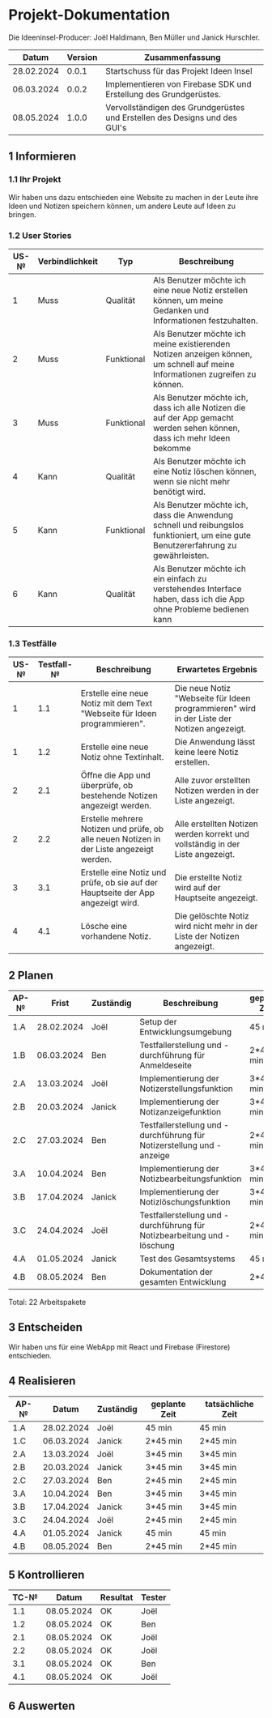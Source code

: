 # Projekt-Dokumentation


Die Ideeninsel-Producer: Joël Haldimann, Ben Müller und Janick Hurschler.

 | Datum | Version | Zusammenfassung                                              |
| ----- | ------- | ------------------------------------------------------------ |
| 28.02.2024      | 0.0.1   | Startschuss für das Projekt Ideen Insel |
| 06.03.2024      | 0.0.2   |   Implementieren von Firebase SDK und Erstellung des Grundgerüstes.                                                           |
| 08.05.2024      | 1.0.0   |   Vervollständigen des Grundgerüstes und Erstellen des Designs und des GUI's                                                           |

## 1 Informieren

### 1.1 Ihr Projekt

Wir haben uns dazu entschieden eine Website zu machen in der Leute ihre Ideen und Notizen speichern können, um andere Leute auf Ideen zu bringen.


### 1.2 User Stories

| US-№ | Verbindlichkeit | Typ  | Beschreibung                       |
| ---- | --------------- | ---- | ---------------------------------- |
| 1    |       Muss          |   Qualität   | Als Benutzer möchte ich eine neue Notiz erstellen können, um meine Gedanken und Informationen festzuhalten. |
| 2  |       Muss          |   Funktional   |      Als Benutzer möchte ich meine existierenden Notizen anzeigen können, um schnell auf meine Informationen zugreifen zu können.|
| 3  |        Muss         |  Funktional    |  Als Benutzer möchte ich, dass ich alle Notizen die auf der App gemacht werden sehen können, dass ich mehr Ideen bekomme      |
| 4  |       Kann          |  Qualität    |  Als Benutzer möchte ich eine Notiz löschen können, wenn sie nicht mehr benötigt wird.                                  |
| 5  |       Kann          |  Funktional    |  Als Benutzer möchte ich, dass die Anwendung schnell und reibungslos funktioniert, um eine gute Benutzererfahrung zu gewährleisten.     |
| 6  |       Kann          |  Qualität    |  Als Benutzer möchte ich ein einfach zu verstehendes Interface haben, dass ich die App ohne Probleme bedienen kann                          |






### 1.3 Testfälle


| US-№ | Testfall-№ | Beschreibung                                                                                                 | Erwartetes Ergebnis                                                                                                  |
| ---- | ---------- | ----------------------------------------------------------------------------------------------------------- | -------------------------------------------------------------------------------------------------------------------- |
| 1    | 1.1        | Erstelle eine neue Notiz mit dem Text "Webseite für Ideen programmieren".                                                       | Die neue Notiz "Webseite für Ideen programmieren" wird in der Liste der Notizen angezeigt.            |
| 1    | 1.2        | Erstelle eine neue Notiz ohne Textinhalt.                                                                    | Die Anwendung lässt keine leere Notiz erstellen.                                        |
| 2    | 2.1        | Öffne die App und überprüfe, ob bestehende Notizen angezeigt werden.                                         | Alle zuvor erstellten Notizen werden in der Liste angezeigt.                                                         |
| 2    | 2.2        | Erstelle mehrere Notizen und prüfe, ob alle neuen Notizen in der Liste angezeigt werden.                    | Alle erstellten Notizen werden korrekt und vollständig in der Liste angezeigt.                                        |
| 3    | 3.1        | Erstelle eine Notiz und prüfe, ob sie auf der Hauptseite der App angezeigt wird.                             | Die erstellte Notiz wird auf der Hauptseite angezeigt.                                                               |
| 4    | 4.1        | Lösche eine vorhandene Notiz.                                                                                | Die gelöschte Notiz wird nicht mehr in der Liste der Notizen angezeigt.                                               |



## 2 Planen

| AP-№ | Frist | Zuständig | Beschreibung | geplante Zeit |
| ---- | ----- | --------- | ------------ | ------------- |
| 1.A  |  28.02.2024      |Joël|Setup der Entwicklungsumgebung|45 min|
|  1.B |  06.03.2024      |Ben|Testfallerstellung und -durchführung für Anmeldeseite |        2*45 min |
| 2.A  |  13.03.2024      | Joël |Implementierung der Notizerstellungsfunktion|3*45 min|
| 2.B  |  20.03.2024       |Janick |Implementierung der Notizanzeigefunktion |3*45 min |
| 2.C  |  27.03.2024     | Ben |Testfallerstellung und -durchführung für Notizerstellung und -anzeige |2*45 min |
| 3.A  |  10.04.2024      | Ben |Implementierung der Notizbearbeitungsfunktion |3*45 min|
| 3.B  |   17.04.2024      | Janick|Implementierung der Notizlöschungsfunktion|3*45 min|
| 3.C  |   24.04.2024     | Joël | Testfallerstellung und -durchführung für Notizbearbeitung und -löschung |2*45 min |
| 4.A  |   01.05.2024    | Janick  |Test des Gesamtsystems | 45 min |
| 4.B  |   08.05.2024     | Ben|Dokumentation der gesamten Entwicklung | 2*45min |

Total: 22 Arbeitspakete

## 3 Entscheiden
Wir haben uns für eine WebApp mit React und Firebase (Firestore) entschieden.

## 4 Realisieren
| AP-№ | Datum      | Zuständig | geplante Zeit | tatsächliche Zeit |
| ---- | ---------- | --------- | ------------- | ----------------- |
| 1.A  | 28.02.2024 | Joël      | 45 min        | 45 min            |
| 1.C  | 06.03.2024 | Janick    | 2*45 min      | 2*45 min          |
| 2.A  | 13.03.2024 | Joël      | 3*45 min      | 3*45 min          |
| 2.B  | 20.03.2024 | Janick    | 3*45 min      | 3*45 min          |
| 2.C  | 27.03.2024 | Ben       | 2*45 min      | 2*45 min          |
| 3.A  | 10.04.2024 | Ben       | 3*45 min      | 3*45 min          |
| 3.B  | 17.04.2024 | Janick    | 3*45 min      | 3*45 min          |
| 3.C  | 24.04.2024 | Joël      | 2*45 min      | 2*45 min          |
| 4.A  | 01.05.2024 | Janick    | 45 min        | 45 min            |
| 4.B  | 08.05.2024 | Ben       | 2*45 min      | 2*45 min          |




## 5 Kontrollieren

| TC-№ | Datum | Resultat | Tester |
| ---- | ----- | -------- | ------ |
| 1.1  | 08.05.2024      |    OK      |   Joël     |
| 1.2  | 08.05.2024         |    OK      |    Ben    |
| 2.1  |  08.05.2024        |      OK    |    Joël    |
| 2.2  |  08.05.2024        |        OK  |   Joël     |
| 3.1  | 08.05.2024         |      OK    |    Ben    |
| 4.1  |  08.05.2024        |        OK  |    Joël    |




## 6 Auswerten



